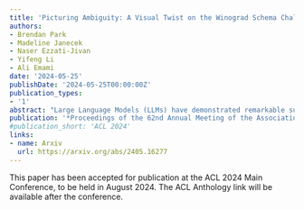 ```yaml
---
title: 'Picturing Ambiguity: A Visual Twist on the Winograd Schema Challenge'
authors:
- Brendan Park
- Madeline Janecek
- Naser Ezzati-Jivan
- Yifeng Li
- Ali Emami
date: '2024-05-25'
publishDate: '2024-05-25T00:00:00Z'
publication_types:
- '1'
abstract: "Large Language Models (LLMs) have demonstrated remarkable success in tasks like the Winograd Schema Challenge (WSC), showcasing advanced textual common-sense reasoning. However, applying this reasoning to multimodal domains, where understanding text and images together is essential, remains a substantial challenge. To address this, we introduce WinoVis, a novel dataset specifically designed to probe text-to-image models on pronoun disambiguation within multimodal contexts. Utilizing GPT-4 for prompt generation and Diffusion Attentive Attribution Maps (DAAM) for heatmap analysis, we propose a novel evaluation framework that isolates the models' ability in pronoun disambiguation from other visual processing challenges. Evaluation of successive model versions reveals that, despite incremental advancements, Stable Diffusion 2.0 achieves a precision of 56.7% on WinoVis, only marginally surpassing random guessing. Further error analysis identifies important areas for future research aimed at advancing text-to-image models in their ability to interpret and interact with the complex visual world."
publication: '*Proceedings of the 62nd Annual Meeting of the Association for Computational Linguistics **(ACL 2024)***'
#publication_short: 'ACL 2024'
links:
- name: Arxiv
  url: https://arxiv.org/abs/2405.16277
---
```


This paper has been accepted for publication at the ACL 2024 Main Conference, to be held in August 2024. The ACL Anthology link will be available after the conference.
